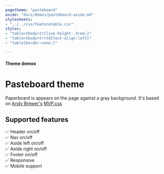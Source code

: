 ```yaml
---
pagetheme: "pasteboard"
aside: "docs/demos/pasteboard-aside.md"
stylesheets:
- "../../css/featuretable.css"
styles:
- "table>tbody>tr{line-height:.5rem;}"
- "table>tbody>tr>td{text-align:left}"
- "table{border:none;}"

---
```

#### Theme demos
# Pasteboard theme

Paperboard is appears on the page against a gray background.
It's based on [Andy Brewer's](https://www.andybrewer.com) [MVP.css](https://andybrewer.github.io/mvp/)

## Supported features

✅ Header on/off\
✅ Nav on/off\
✅ Aside left on/off\
✅ Aside right on/off\
✅ Footer on/off\
✅ Responsive\
✅ Mobile support

